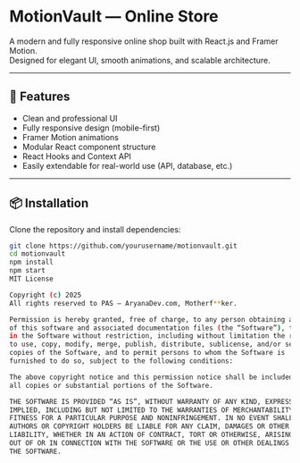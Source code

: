 # MotionVault — Online Store

A modern and fully responsive online shop built with React.js and Framer Motion.  
Designed for elegant UI, smooth animations, and scalable architecture.

---

## 🚀 Features

- Clean and professional UI
- Fully responsive design (mobile-first)
- Framer Motion animations
- Modular React component structure
- React Hooks and Context API
- Easily extendable for real-world use (API, database, etc.)

---

## 📦 Installation

Clone the repository and install dependencies:

```bash
git clone https://github.com/yourusername/motionvault.git
cd motionvault
npm install
npm start
MIT License

Copyright (c) 2025
All rights reserved to PAS — AryanaDev.com, Motherf**ker.

Permission is hereby granted, free of charge, to any person obtaining a copy
of this software and associated documentation files (the “Software”), to deal
in the Software without restriction, including without limitation the rights
to use, copy, modify, merge, publish, distribute, sublicense, and/or sell
copies of the Software, and to permit persons to whom the Software is
furnished to do so, subject to the following conditions:

The above copyright notice and this permission notice shall be included in
all copies or substantial portions of the Software.

THE SOFTWARE IS PROVIDED “AS IS”, WITHOUT WARRANTY OF ANY KIND, EXPRESS OR
IMPLIED, INCLUDING BUT NOT LIMITED TO THE WARRANTIES OF MERCHANTABILITY,
FITNESS FOR A PARTICULAR PURPOSE AND NONINFRINGEMENT. IN NO EVENT SHALL THE
AUTHORS OR COPYRIGHT HOLDERS BE LIABLE FOR ANY CLAIM, DAMAGES OR OTHER
LIABILITY, WHETHER IN AN ACTION OF CONTRACT, TORT OR OTHERWISE, ARISING FROM,
OUT OF OR IN CONNECTION WITH THE SOFTWARE OR THE USE OR OTHER DEALINGS IN
THE SOFTWARE.
